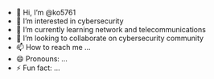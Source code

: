 - 👋 Hi, I’m @ko5761
- 👀 I’m interested in cybersecurity
- 🌱 I’m currently learning network and telecommunications
- 💞️ I’m looking to collaborate on cybersecurity community
- 📫 How to reach me ...
- 😄 Pronouns: ...
- ⚡ Fun fact: ...

<!---
ko5761/ko5761 is a ✨ special ✨ repository because its `README.md` (this file) appears on your GitHub profile.
You can click the Preview link to take a look at your changes.
--->
